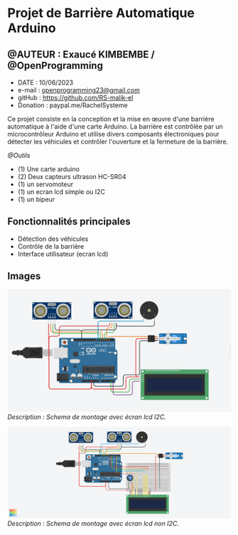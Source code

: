 # Projet de Barrière Automatique Arduino

## @AUTEUR : Exaucé KIMBEMBE / @OpenProgramming
- DATE : 10/06/2023
- e-mail : openprogramming23@gmail.com
- gitHub : https://github.com/RS-malik-el
- Donation : paypal.me/RachelSysteme

Ce projet consiste en la conception et la mise en œuvre d'une barrière automatique à l'aide d'une carte Arduino. La barrière est contrôlée par un microcontrôleur Arduino et utilise divers composants électroniques pour détecter les véhicules et contrôler l'ouverture et la fermeture de la barrière.

*@Outils*
- (1) Une carte arduino
- (2) Deux capteurs ultrason HC-SR04
- (1) un servomoteur
- (1) un ecran lcd simple ou I2C
- (1) un bipeur 

## Fonctionnalités principales

- Détection des véhicules 
- Contrôle de la barrière 
- Interface utilisateur (ecran lcd)

## Images

![schema_de_montage_1](BARRIERE_AUTOMATIQUE/schema_de_montage_1.png)
*Description : Schema de montage avec écran lcd I2C.*

![schema_de_montage_2](BARRIERE_AUTOMATIQUE/schema_de_montage_2.png)
*Description : Schema de montage avec écran lcd non I2C.*

